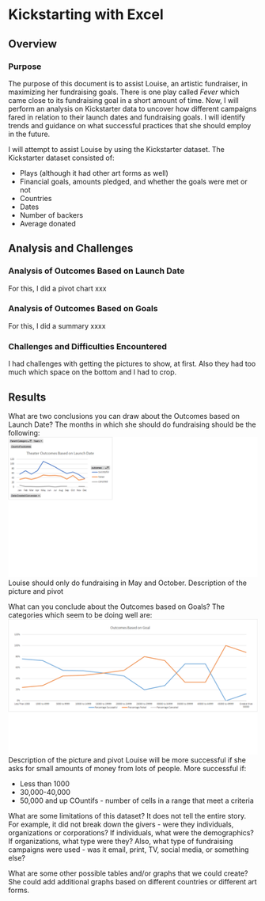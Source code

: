 # Kickstarting with Excel
## Overview
### Purpose
The purpose of this document is to assist Louise, an artistic fundraiser, in maximizing her fundraising goals. There is one play called _Fever_ which came close to its fundraising goal in a short amount of time. Now, I will perform an analysis on Kickstarter data to uncover how different campaigns fared in relation to their launch dates and fundraising goals. I will identify trends and guidance on what successful practices that she should employ in the future. 

I will attempt to assist Louise by using the Kickstarter dataset. The Kickstarter dataset consisted of:
- Plays (although it had other art forms as well)
- Financial goals, amounts pledged, and whether the goals were met or not
- Countries
- Dates
- Number of backers
- Average donated

## Analysis and Challenges
### Analysis of Outcomes Based on Launch Date
For this, I did a pivot chart xxx

### Analysis of Outcomes Based on Goals
For this, I did a summary xxxx

### Challenges and Difficulties Encountered
I had challenges with getting the pictures to show, at first. Also they had too much which space on the bottom and I had to crop.

## Results
What are two conclusions you can draw about the Outcomes based on Launch Date?
The months in which she should do fundraising should be the following: 
![Outcomes Based on Launch Date](resources/Theater_Outcomes_vs_Launch.png)
Louise should only do fundraising in May and October.
Description of the picture and pivot

What can you conclude about the Outcomes based on Goals?
The categories which seem to be doing well are: 
![Outcomes Based on Goals](resources/Outcomes_vs_Goals.png)
Description of the picture and pivot
Louise will be more successful if she asks for small amounts of money from lots of people.
More successful if:
- Less than 1000
- 30,000-40,000
- 50,000 and up
COuntifs - number of cells in a range that meet a criteria

What are some limitations of this dataset?
It does not tell the entire story. For example, it did not break down the givers - were they individuals, organizations or corporations? If individuals, what were the demographics? If organizations, what type were they? Also, what type of fundraising campaigns were used - was it email, print, TV, social media, or something else?

What are some other possible tables and/or graphs that we could create?
She could add additional graphs based on different countries or different art forms.

